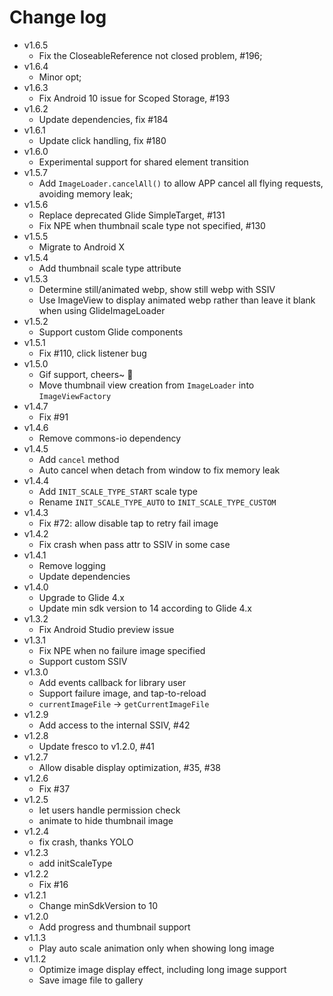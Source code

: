 # Change log

+ v1.6.5
  - Fix the CloseableReference not closed problem, #196;
+ v1.6.4
  - Minor opt;
+ v1.6.3
  - Fix Android 10 issue for Scoped Storage, #193
+ v1.6.2
  - Update dependencies, fix #184
+ v1.6.1
  - Update click handling, fix #180
+ v1.6.0
  - Experimental support for shared element transition
+ v1.5.7
  - Add `ImageLoader.cancelAll()` to allow APP cancel all flying requests, avoiding memory leak;
+ v1.5.6
  - Replace deprecated Glide SimpleTarget, #131
  - Fix NPE when thumbnail scale type not specified, #130
+ v1.5.5
  - Migrate to Android X
+ v1.5.4
  - Add thumbnail scale type attribute
+ v1.5.3
  - Determine still/animated webp, show still webp with SSIV
  - Use ImageView to display animated webp rather than leave it blank when using GlideImageLoader
+ v1.5.2
  - Support custom Glide components
+ v1.5.1
  - Fix #110, click listener bug
+ v1.5.0
  - Gif support, cheers~ 🍻
  - Move thumbnail view creation from `ImageLoader` into `ImageViewFactory`
+ v1.4.7
  - Fix #91
+ v1.4.6
  - Remove commons-io dependency
+ v1.4.5
  - Add `cancel` method
  - Auto cancel when detach from window to fix memory leak
+ v1.4.4
  - Add `INIT_SCALE_TYPE_START` scale type
  - Rename `INIT_SCALE_TYPE_AUTO` to `INIT_SCALE_TYPE_CUSTOM`
+ v1.4.3
  - Fix #72: allow disable tap to retry fail image
+ v1.4.2
  - Fix crash when pass attr to SSIV in some case
+ v1.4.1
  - Remove logging
  - Update dependencies
+ v1.4.0
  - Upgrade to Glide 4.x
  - Update min sdk version to 14 according to Glide 4.x
+ v1.3.2
  - Fix Android Studio preview issue
+ v1.3.1
  - Fix NPE when no failure image specified
  - Support custom SSIV
+ v1.3.0
  - Add events callback for library user
  - Support failure image, and tap-to-reload
  - `currentImageFile` -> `getCurrentImageFile`
+ v1.2.9
  - Add access to the internal SSIV, #42
+ v1.2.8
  - Update fresco to v1.2.0, #41
+ v1.2.7
  - Allow disable display optimization, #35, #38
+ v1.2.6
  - Fix #37
+ v1.2.5
  - let users handle permission check
  - animate to hide thumbnail image
+ v1.2.4
  - fix crash, thanks YOLO
+ v1.2.3
  - add initScaleType
+ v1.2.2
  - Fix #16
+ v1.2.1
  - Change minSdkVersion to 10
+ v1.2.0
  - Add progress and thumbnail support
+ v1.1.3
  - Play auto scale animation only when showing long image
+ v1.1.2
  - Optimize image display effect, including long image support
  - Save image file to gallery
